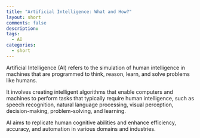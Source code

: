 ```yaml
---
title: "Artificial Intelligence: What and How?"
layout: short
comments: false
description: 
tags:
  - AI
categories:
  - short
---
```

Artificial Intelligence (AI) refers to the simulation of human intelligence in machines that are programmed to think, reason, learn, and solve problems like humans. 

It involves creating intelligent algorithms that enable computers and machines to perform tasks that typically require human intelligence, such as speech recognition, natural language processing, visual perception, decision-making, problem-solving, and learning. 

AI aims to replicate human cognitive abilities and enhance efficiency, accuracy, and automation in various domains and industries.